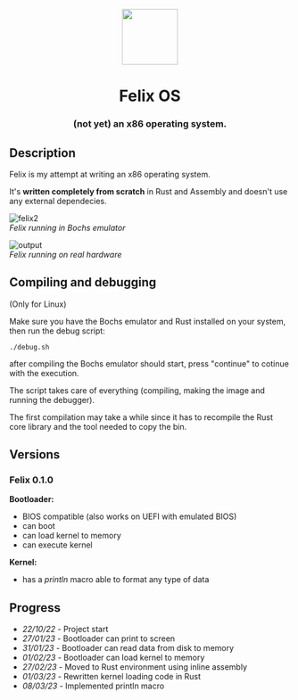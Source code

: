<p align="center"><img src="https://user-images.githubusercontent.com/10211171/223741548-45ed1c96-a1da-40de-8544-8e10e4ddb072.png" height=100></p>
<h1 align="center">Felix OS</h1>
<h3 align="center">
(not yet) an x86 operating system.
</h3>

## Description

Felix is my attempt at writing an x86 operating system.

It's **written completely from scratch** in Rust and Assembly and doesn't use any external dependecies.

![felix2](https://user-images.githubusercontent.com/10211171/223734499-15768aff-6d6f-4013-9fb5-3e75022a907e.png)<br>
*Felix running in Bochs emulator*

![output](https://user-images.githubusercontent.com/10211171/223737198-9aa156ca-1c57-4db5-932d-e999a1471dc0.gif)<br>
*Felix running on real hardware*

## Compiling and debugging
(Only for Linux)

Make sure you have the Bochs emulator and Rust installed on your system, then run the debug script:

`./debug.sh`

after compiling the Bochs emulator should start, press "continue" to cotinue with the execution.

The script takes care of everything (compiling, making the image and running the debugger).

The first compilation may take a while since it has to recompile the Rust core library and the tool needed to copy the bin.

## Versions
### Felix 0.1.0
**Bootloader:**
- BIOS compatible (also works on UEFI with emulated BIOS)
- can boot
- can load kernel to memory
- can execute kernel

**Kernel:**
- has a _println_ macro able to format any type of data

## Progress
- *22/10/22* - Project start
- *27/01/23* - Bootloader can print to screen
- *31/01/23* - Bootloader can read data from disk to memory
- *01/02/23* - Bootloader can load kernel to memory
- *27/02/23* - Moved to Rust environment using inline assembly
- *01/03/23* - Rewritten kernel loading code in Rust
- *08/03/23* - Implemented println macro
